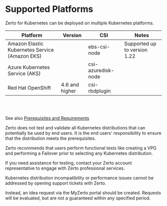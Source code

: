 # Supported Platforms

Zerto for Kubernetes can be deployed on multiple Kubernetes platforms.


| Platform                             | Version  |  CSI| Notes |
| ------------------------------------ |--|--- |--- |
| Amazon Elastic Kubernetes Service (Amazon EKS)|  | ebs-csi-node | Supported up to version 1.22  |
| Azure Kubernetes Service (AKS)|   |  csi-azuredisk-node   |  |
| Red Hat OpenShift | 4.6 and higher  |csi-rbdplugin  |  ||

<br/>
<br/>

See also [Prerequisites and Requirements](https://help.zerto.com/bundle/Z4K-User-Documentation/page/PrerequisitesAndRequirements.html)

Zerto does not test and validate all Kubernetes distributions that can potentially be used by end users. It is the end users' responsibility to ensure that the distribution meets the prerequisites.

Zerto recommends that users perform functional tests like creating a VPG and performing a Failover prior to selecting any Kubernetes distribution.  

If you need assistance for testing, contact your Zerto account representative to engage with Zerto professional services.

Kubernetes distribution incompatibility or performance issues cannot be addressed by opening support tickets with Zerto. 

Instead, an idea request via the MyZerto portal should be created. Requests will be evaluated, but are not a guaranteed within any specified period.

